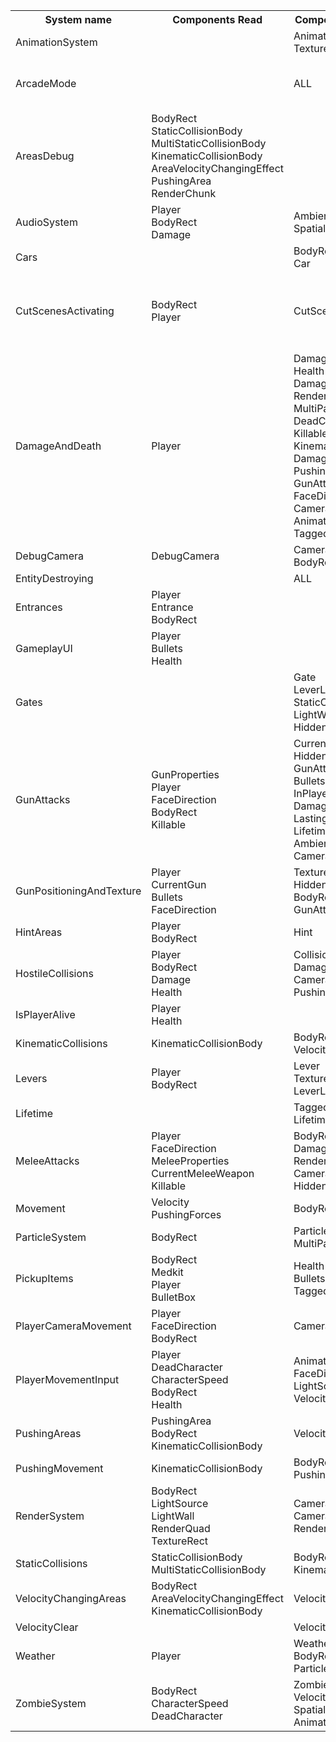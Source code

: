 <html>
<head>
<link rel="stylesheet" href="style.css">
</head>
<body>
<table>
<tr>
<th>System name</th>
<th>Components Read</th>
<th>Components Modified</th>
<th>Another classes/variables</th>
</tr>
<tr>
<td>AnimationSystem</td>
<td>
</td>
<td>
AnimationData<br />
TextureRect<br />
</td>
<td>
</td>
</tr>
<tr>
<td>ArcadeMode</td>
<td>
</td>
<td>
ALL<br />
</td>
<td>
EntitiesTemplateStorage<br />
AIManager<br />
MusicPlayer<br />
GUI<br />
</td>
</tr>
<tr>
<td>AreasDebug</td>
<td>
BodyRect<br />
StaticCollisionBody<br />
MultiStaticCollisionBody<br />
KinematicCollisionBody<br />
AreaVelocityChangingEffect<br />
PushingArea<br />
RenderChunk<br />
</td>
<td>
</td>
<td>
Renderer<br />
</td>
</tr>
<tr>
<td>AudioSystem</td>
<td>
Player<br />
BodyRect<br />
Damage<br />
</td>
<td>
AmbientSound<br />
SpatialSound<br />
</td>
<td>
MusicPlayer<br />
SoundPlayer<br />
</td>
</tr>
<tr>
<td>Cars</td>
<td>
</td>
<td>
BodyRect<br />
Car<br />
</td>
<td>
</td>
</tr>
<tr>
<td>CutScenesActivating</td>
<td>
BodyRect<br />
Player<br />
</td>
<td>
CutScene<br />
</td>
<td>
CutSceneManager<br />
GUI<br />
MusicPlayer<br />
SoundPlayer<br />
AIManager<br />
SceneManager<br />
</td>
</tr>
<tr>
<td>DamageAndDeath</td>
<td>
Player<br />
</td>
<td>
DamageTag<br />
Health<br />
DamageAnimation<br />
RenderQuad<br />
MultiParticleEmitter<br />
DeadCharacter<br />
Killable<br />
KinematicCollisionBody<br />
Damage<br />
PushingForces<br />
GunAttacker<br />
FaceDirection<br />
Camera<br />
AnimationData<br />
TaggedToDestroy<br />
</td>
<td>
GUI<br />
AIManager<br />
</td>
</tr>
<tr>
<td>DebugCamera</td>
<td>
DebugCamera<br />
</td>
<td>
Camera<br />
BodyRect<br />
</td>
<td>
Renderer<br />
</td>
</tr>
<tr>
<td>EntityDestroying</td>
<td>
</td>
<td>
ALL<br />
</td>
<td>
</td>
</tr>
<tr>
<td>Entrances</td>
<td>
Player<br />
Entrance<br />
BodyRect<br />
</td>
<td>
</td>
<td>
SceneManager<br />
</td>
</tr>
<tr>
<td>GameplayUI</td>
<td>
Player<br />
Bullets<br />
Health<br />
</td>
<td>
</td>
<td>
GUI<br />
</td>
</tr>
<tr>
<td>Gates</td>
<td>
</td>
<td>
Gate<br />
LeverListener<br />
StaticCollisionBody<br />
LightWall<br />
HiddenForRenderer<br />
</td>
<td>
</td>
</tr>
<tr>
<td>GunAttacks</td>
<td>
GunProperties<br />
Player<br />
FaceDirection<br />
BodyRect<br />
Killable<br />
</td>
<td>
CurrentGun<br />
HiddenForRenderer<br />
GunAttacker<br />
Bullets<br />
InPlayerGunAttackArea<br />
DamageTag<br />
LastingShot<br />
Lifetime<br />
AmbientSound<br />
CameraShake<br />
</td>
<td>
Renderer<br />
</td>
</tr>
<tr>
<td>GunPositioningAndTexture</td>
<td>
Player<br />
CurrentGun<br />
Bullets<br />
FaceDirection<br />
</td>
<td>
TextureRect<br />
HiddenForRenderer<br />
BodyRect<br />
GunAttacker<br />
</td>
<td>
</td>
</tr>
<tr>
<td>HintAreas</td>
<td>
Player<br />
BodyRect<br />
</td>
<td>
Hint<br />
</td>
<td>
GUI<br />
</td>
</tr>
<tr>
<td>HostileCollisions</td>
<td>
Player<br />
BodyRect<br />
Damage<br />
Health<br />
</td>
<td>
CollisionWithPlayer<br />
DamageTag<br />
CameraShake<br />
PushingForces<br />
</td>
<td>
</td>
</tr>
<tr>
<td>IsPlayerAlive</td>
<td>
Player<br />
Health<br />
</td>
<td>
</td>
<td>
</td>
</tr>
<tr>
<td>KinematicCollisions</td>
<td>
KinematicCollisionBody<br />
</td>
<td>
BodyRect<br />
Velocity<br />
</td>
<td>
</td>
</tr>
<tr>
<td>Levers</td>
<td>
Player<br />
BodyRect<br />
</td>
<td>
Lever<br />
TextureRect<br />
LeverListener<br />
</td>
<td>
</td>
</tr>
<tr>
<td>Lifetime</td>
<td>
</td>
<td>
TaggedToDestroy<br />
Lifetime<br />
</td>
<td>
</td>
</tr>
<tr>
<td>MeleeAttacks</td>
<td>
Player<br />
FaceDirection<br />
MeleeProperties<br />
CurrentMeleeWeapon<br />
Killable<br />
</td>
<td>
BodyRect<br />
DamageTag<br />
RenderQuad<br />
CameraShake<br />
HiddenForRenderer<br />
</td>
<td>
</td>
</tr>
<tr>
<td>Movement</td>
<td>
Velocity<br />
PushingForces<br />
</td>
<td>
BodyRect<br />
</td>
<td>
</td>
</tr>
<tr>
<td>ParticleSystem</td>
<td>
BodyRect<br />
</td>
<td>
ParticleEmitter<br />
MultiParticleEmitter<br />
</td>
<td>
Renderer<br />
</td>
</tr>
<tr>
<td>PickupItems</td>
<td>
BodyRect<br />
Medkit<br />
Player<br />
BulletBox<br />
</td>
<td>
Health<br />
Bullets<br />
TaggedToDestroy<br />
</td>
<td>
</td>
</tr>
<tr>
<td>PlayerCameraMovement</td>
<td>
Player<br />
FaceDirection<br />
BodyRect<br />
</td>
<td>
Camera<br />
</td>
<td>
</td>
</tr>
<tr>
<td>PlayerMovementInput</td>
<td>
Player<br />
DeadCharacter<br />
CharacterSpeed<br />
BodyRect<br />
Health<br />
</td>
<td>
AnimationData<br />
FaceDirection<br />
LightSource<br />
Velocity<br />
</td>
<td>
AIManager<br />
GUI<br />
SceneManager<br />
</td>
</tr>
<tr>
<td>PushingAreas</td>
<td>
PushingArea<br />
BodyRect<br />
KinematicCollisionBody<br />
</td>
<td>
Velocity<br />
</td>
<td>
</td>
</tr>
<tr>
<td>PushingMovement</td>
<td>
KinematicCollisionBody<br />
</td>
<td>
BodyRect<br />
PushingForces<br />
</td>
<td>
</td>
</tr>
<tr>
<td>RenderSystem</td>
<td>
BodyRect<br />
LightSource<br />
LightWall<br />
RenderQuad<br />
TextureRect<br />
</td>
<td>
Camera<br />
CameraShake<br />
RenderChunk<br />
</td>
<td>
reference to textures/map/extrudedTileset.png from Game::mTextures<br />
Renderer<br />
</td>
</tr>
<tr>
<td>StaticCollisions</td>
<td>
StaticCollisionBody<br />
MultiStaticCollisionBody<br />
</td>
<td>
BodyRect<br />
KinematicCollisionBody<br />
</td>
<td>
</td>
</tr>
<tr>
<td>VelocityChangingAreas</td>
<td>
BodyRect<br />
AreaVelocityChangingEffect<br />
KinematicCollisionBody<br />
</td>
<td>
Velocity<br />
</td>
<td>
</td>
</tr>
<tr>
<td>VelocityClear</td>
<td>
</td>
<td>
Velocity<br />
</td>
<td>
</td>
</tr>
<tr>
<td>Weather</td>
<td>
Player<br />
</td>
<td>
Weather<br />
BodyRect<br />
ParticleEmitter<br />
</td>
<td>
Renderer<br />
</td>
</tr>
<tr>
<td>ZombieSystem</td>
<td>
BodyRect<br />
CharacterSpeed<br />
DeadCharacter<br />
</td>
<td>
Zombie<br />
Velocity<br />
SpatialSound<br />
AnimationData<br />
</td>
<td>
AIManager<br />
</td>
</tr>
</table>
</body>
</html>
